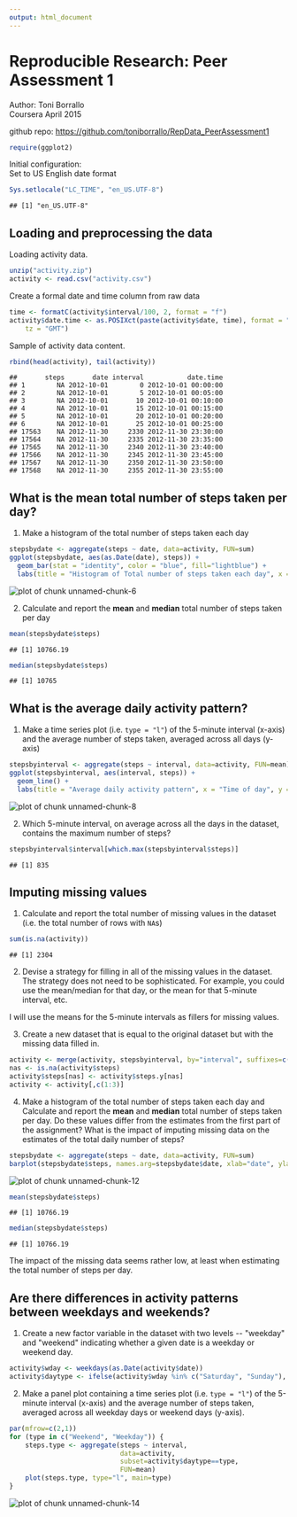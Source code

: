 ```yaml
---
output: html_document
---
```

Reproducible Research: Peer Assessment 1
========================================
Author: Toni Borrallo  
Coursera April 2015 
 
github repo:
https://github.com/toniborrallo/RepData_PeerAssessment1  


```r
require(ggplot2)
```
Initial configuration:  
Set to US English date format

```r
Sys.setlocale("LC_TIME", "en_US.UTF-8")
```

```
## [1] "en_US.UTF-8"
```

## Loading and preprocessing the data

Loading activity data.  


```r
unzip("activity.zip")
activity <- read.csv("activity.csv")
```

Create a formal date and time column from raw data 


```r
time <- formatC(activity$interval/100, 2, format = "f")
activity$date.time <- as.POSIXct(paste(activity$date, time), format = "%Y-%m-%d %H.%M", 
    tz = "GMT")
```

Sample of activity data content.  


```r
rbind(head(activity), tail(activity))
```

```
##       steps       date interval           date.time
## 1        NA 2012-10-01        0 2012-10-01 00:00:00
## 2        NA 2012-10-01        5 2012-10-01 00:05:00
## 3        NA 2012-10-01       10 2012-10-01 00:10:00
## 4        NA 2012-10-01       15 2012-10-01 00:15:00
## 5        NA 2012-10-01       20 2012-10-01 00:20:00
## 6        NA 2012-10-01       25 2012-10-01 00:25:00
## 17563    NA 2012-11-30     2330 2012-11-30 23:30:00
## 17564    NA 2012-11-30     2335 2012-11-30 23:35:00
## 17565    NA 2012-11-30     2340 2012-11-30 23:40:00
## 17566    NA 2012-11-30     2345 2012-11-30 23:45:00
## 17567    NA 2012-11-30     2350 2012-11-30 23:50:00
## 17568    NA 2012-11-30     2355 2012-11-30 23:55:00
```

## What is the mean total number of steps taken per day?

1. Make a histogram of the total number of steps taken each day


```r
stepsbydate <- aggregate(steps ~ date, data=activity, FUN=sum)
ggplot(stepsbydate, aes(as.Date(date), steps)) + 
  geom_bar(stat = "identity", color = "blue", fill="lightblue") + 
  labs(title = "Histogram of Total number of steps taken each day", x = "Date", y = "Total number of steps")
```

![plot of chunk unnamed-chunk-6](figure/unnamed-chunk-6-1.png) 

2. Calculate and report the **mean** and **median** total number of
   steps taken per day


```r
mean(stepsbydate$steps)
```

```
## [1] 10766.19
```

```r
median(stepsbydate$steps)
```

```
## [1] 10765
```

## What is the average daily activity pattern?

1. Make a time series plot (i.e. `type = "l"`) of the 5-minute
   interval (x-axis) and the average number of steps taken, averaged
   across all days (y-axis)


```r
stepsbyinterval <- aggregate(steps ~ interval, data=activity, FUN=mean)
ggplot(stepsbyinterval, aes(interval, steps)) + 
  geom_line() +
  labs(title = "Average daily activity pattern", x = "Time of day", y = "Mean number of steps")
```

![plot of chunk unnamed-chunk-8](figure/unnamed-chunk-8-1.png) 

2. Which 5-minute interval, on average across all the days in the
   dataset, contains the maximum number of steps?


```r
stepsbyinterval$interval[which.max(stepsbyinterval$steps)]
```

```
## [1] 835
```

## Imputing missing values

1. Calculate and report the total number of missing values in the
   dataset (i.e. the total number of rows with `NA`s)


```r
sum(is.na(activity))
```

```
## [1] 2304
```

2. Devise a strategy for filling in all of the missing values in the
   dataset. The strategy does not need to be sophisticated. For
   example, you could use the mean/median for that day, or the mean
   for that 5-minute interval, etc.

I will use the means for the 5-minute intervals as fillers for missing
values.

3. Create a new dataset that is equal to the original dataset but with
   the missing data filled in.


```r
activity <- merge(activity, stepsbyinterval, by="interval", suffixes=c("",".y"))
nas <- is.na(activity$steps)
activity$steps[nas] <- activity$steps.y[nas]
activity <- activity[,c(1:3)]
```


4. Make a histogram of the total number of steps taken each day and
   Calculate and report the **mean** and **median** total number of
   steps taken per day. Do these values differ from the estimates from
   the first part of the assignment? What is the impact of imputing
   missing data on the estimates of the total daily number of steps?


```r
stepsbydate <- aggregate(steps ~ date, data=activity, FUN=sum)
barplot(stepsbydate$steps, names.arg=stepsbydate$date, xlab="date", ylab="steps")
```

![plot of chunk unnamed-chunk-12](figure/unnamed-chunk-12-1.png) 

```r
mean(stepsbydate$steps)
```

```
## [1] 10766.19
```

```r
median(stepsbydate$steps)
```

```
## [1] 10766.19
```

The impact of the missing data seems rather low, at least when
estimating the total number of steps per day.


## Are there differences in activity patterns between weekdays and weekends?
1. Create a new factor variable in the dataset with two levels --
   "weekday" and "weekend" indicating whether a given date is a
   weekday or weekend day.


```r
activity$wday <- weekdays(as.Date(activity$date))
activity$daytype <- ifelse(activity$wday %in% c("Saturday", "Sunday"), "Weekend", "Weekday")
```


2. Make a panel plot containing a time series plot (i.e. `type = "l"`)
   of the 5-minute interval (x-axis) and the average number of steps
   taken, averaged across all weekday days or weekend days
   (y-axis).


```r
par(mfrow=c(2,1))
for (type in c("Weekend", "Weekday")) {
    steps.type <- aggregate(steps ~ interval,
                            data=activity,
                            subset=activity$daytype==type,
                            FUN=mean)
    plot(steps.type, type="l", main=type)
}
```

![plot of chunk unnamed-chunk-14](figure/unnamed-chunk-14-1.png) 


